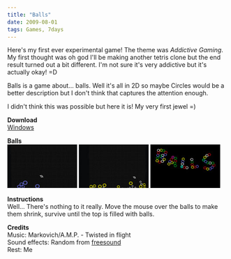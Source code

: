```yaml
---
title: "Balls"
date: 2009-08-01
tags: Games, 7days
---
```


Here's my first ever experimental game! The theme was *Addictive Gaming*. My first thought was oh god I'll be making another tetris clone but the end result turned out a bit different. I'm not sure it's very addictive but it's actually okay! =D

Balls is a game about... balls. Well it's all in 2D so maybe Circles would be a better description but I don't think that captures the attention enough.

I didn't think this was possible but here it is! My very first jewel =)

**Download**  
[Windows](#)

**Balls**   
![](/images/games/thumbs/balls1.jpg)
![](/images/games/thumbs/balls2.jpg)
![](/images/games/thumbs/balls3.jpg)

**Instructions**   
Well... There's nothing to it really. Move the mouse over the balls to make them shrink, survive until the top is filled with balls.

**Credits**   
Music: Markovich/A.M.P. - Twisted in flight   
Sound effects: Random from [freesound](http://www.freesound.org/)   
Rest: Me


